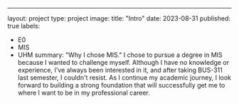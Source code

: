 ---
layout: project
type: project
image: 
title: "Intro"
date: 2023-08-31
published: true
labels:
  - E0
  - MIS
  - UHM
summary: "Why I chose MIS."
I chose to pursue a degree in MIS because I wanted to challenge myself. Although I have no knowledge or experience, I've always been interested in it, and after taking BUS-311 last semester, I couldn't resist. As I continue my academic journey, I look forward to building a strong foundation that will successfully get me to where I want to be in my professional career. 
